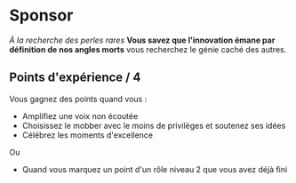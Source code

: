 # Sponsor
_À la recherche des perles rares_
__Vous savez que l'innovation émane par définition de nos angles morts__ 
vous recherchez le génie caché des autres.

## Points d'expérience / 4
Vous gagnez des points quand vous :
* Amplifiez une voix non écoutée
* Choisissez le mobber avec le moins de privilèges et soutenez ses idées
* Célébrez les moments d'excellence

Ou
* Quand vous marquez un point d'un rôle niveau 2 que vous avez déjà fini